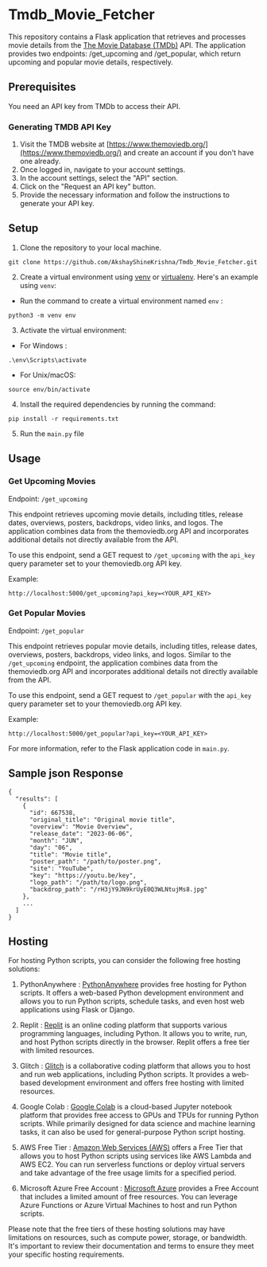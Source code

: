 # Tmdb_Movie_Fetcher
This repository contains a Flask application that retrieves and processes movie details from the [The Movie Database (TMDb)](https://developer.themoviedb.org/docs) API. The application provides two endpoints: /get_upcoming and /get_popular, which return upcoming and popular movie details, respectively.

## Prerequisites
You need an API key from TMDb to access their API.

### Generating TMDB API Key
1. Visit the TMDB website at [https://www.themoviedb.org/](https://www.themoviedb.org/) and create an account if you don't have one already.
2. Once logged in, navigate to your account settings.
3. In the account settings, select the "API" section.
4. Click on the "Request an API key" button.
5. Provide the necessary information and follow the instructions to generate your API key.

## Setup

1. Clone the repository to your local machine.
```
git clone https://github.com/AkshayShineKrishna/Tmdb_Movie_Fetcher.git
```
2. Create a virtual environment using [venv](https://docs.python.org/3/library/venv.html) or [virtualenv](https://pypi.org/project/virtualenv/). Here's an example using `venv`:
  - Run the command to create a virtual environment named `env` : 
```
python3 -m venv env
```
3. Activate the virtual environment:
- For Windows : 
```
.\env\Scripts\activate
```
- For Unix/macOS: 
```
source env/bin/activate
```
4. Install the required dependencies by running the command: 
```
pip install -r requirements.txt
```
5. Run the `main.py` file

## Usage

### Get Upcoming Movies

Endpoint: `/get_upcoming`

This endpoint retrieves upcoming movie details, including titles, release dates, overviews, posters, backdrops, video links, and logos. The application combines data from the themoviedb.org API and incorporates additional details not directly available from the API.

To use this endpoint, send a GET request to `/get_upcoming` with the `api_key` query parameter set to your themoviedb.org API key.

Example: 
```
http://localhost:5000/get_upcoming?api_key=<YOUR_API_KEY>
```

### Get Popular Movies

Endpoint: `/get_popular`

This endpoint retrieves popular movie details, including titles, release dates, overviews, posters, backdrops, video links, and logos. Similar to the `/get_upcoming` endpoint, the application combines data from the themoviedb.org API and incorporates additional details not directly available from the API.

To use this endpoint, send a GET request to `/get_popular` with the `api_key` query parameter set to your themoviedb.org API key.

Example: 
```
http://localhost:5000/get_popular?api_key=<YOUR_API_KEY>
``` 

For more information, refer to the Flask application code in `main.py`.

## Sample json Response
```
{
  "results": [
    {
      "id": 667538,
      "original_title": "Original movie title",
      "overview": "Movie Overview",
      "release_date": "2023-06-06",
      "month": "JUN",
      "day": "06",
      "title": "Movie title",
      "poster_path": "/path/to/poster.png",
      "site": "YouTube",
      "key": "https://youtu.be/key",
      "logo_path": "/path/to/logo.png",
      "backdrop_path": "/rH3jY9JN9krUyE0Q3WLNtujMs8.jpg"
    },
    ...
  ]
}
```
## Hosting
For hosting Python scripts, you can consider the following free hosting solutions:

1. PythonAnywhere : [PythonAnywhere](https://www.pythonanywhere.com/) provides free hosting for Python scripts. It offers a web-based Python development environment and allows you to run Python scripts, schedule tasks, and even host web applications using Flask or Django.

2. Replit : [Replit](https://replit.com/) is an online coding platform that supports various programming languages, including Python. It allows you to write, run, and host Python scripts directly in the browser. Replit offers a free tier with limited resources.

3. Glitch : [Glitch](https://glitch.com/) is a collaborative coding platform that allows you to host and run web applications, including Python scripts. It provides a web-based development environment and offers free hosting with limited resources.

4. Google Colab : [Google Colab](https://colab.research.google.com/) is a cloud-based Jupyter notebook platform that provides free access to GPUs and TPUs for running Python scripts. While primarily designed for data science and machine learning tasks, it can also be used for general-purpose Python script hosting.

5. AWS Free Tier : [Amazon Web Services (AWS)](https://aws.amazon.com/free/) offers a Free Tier that allows you to host Python scripts using services like AWS Lambda and AWS EC2. You can run serverless functions or deploy virtual servers and take advantage of the free usage limits for a specified period.

6. Microsoft Azure Free Account : [Microsoft Azure](https://azure.microsoft.com/free/) provides a Free Account that includes a limited amount of free resources. You can leverage Azure Functions or Azure Virtual Machines to host and run Python scripts.

Please note that the free tiers of these hosting solutions may have limitations on resources, such as compute power, storage, or bandwidth. It's important to review their documentation and terms to ensure they meet your specific hosting requirements.
